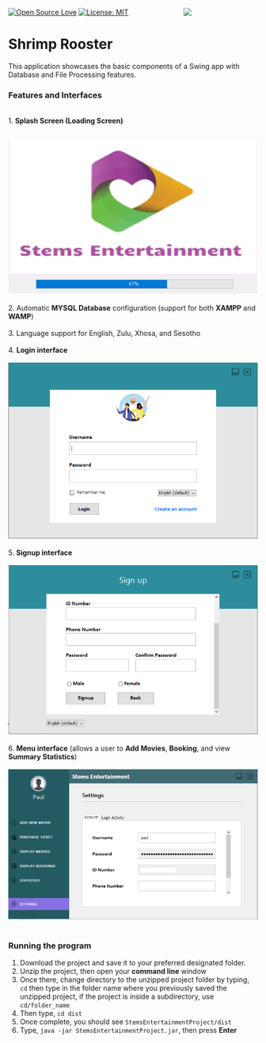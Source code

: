 [![Open Source Love](https://firstcontributions.github.io/open-source-badges/badges/open-source-v1/open-source.svg)](https://github.com/firstcontributions/open-source-badges)
[<img align="right" width="150" src="assets/join-slack-team.png">](https://join.slack.com/t/firstcontributors/shared_invite/enQtNjkxNzQwNzA2MTMwLTVhMWJjNjg2ODRlNWZhNjIzYjgwNDIyZWYwZjhjYTQ4OTBjMWM0MmFhZDUxNzBiYzczMGNiYzcxNjkzZDZlMDM)
[![License: MIT](https://img.shields.io/badge/License-MIT-green.svg)](https://opensource.org/licenses/MIT)
# Shrimp Rooster
This application showcases the basic components of a Swing app with Database and File Processing features.

<h3><b>Features and Interfaces</b></h3>
<br>
 1. <b>Splash Screen (Loading Screen)</b> 
<br><br>

![](snippets/Loading%20Form.PNG)
<br><br>
2. Automatic <b>MYSQL Database</b> configuration (support for both <b>XAMPP</b> and <b>WAMP</b>)       
<br>
3. Language support for English, Zulu, Xhosa, and Sesotho<br>      
4. <b>Login interface</b>
<br></br>
![](snippets/login%20form.PNG)
<br></br>
5. <b>Signup interface</b>
<br></br>
![](snippets/signup%20form.PNG)
<br></br>
6. <b>Menu interface</b> (allows a user to <b>Add Movies</b>, <b>Booking</b>, and view <b>Summary Statistics</b>)
<br></br>
![](snippets/menu.PNG)
<br></br> 

<h3><b>Running the program</b></h3>

<ol>
  <li> Download the project and save it to your preferred designated folder.</li>
  <li> Unzip the project, then open your <b>command line</b> window </li>
  <li> Once there, change directory to the unzipped project folder by typing, <code>cd</code> then type in 
    the folder name where you previously saved the unzipped project, if      
       the project is inside a subdirectory, use <code>cd/folder_name</code></li>
  <li> Then type, <code>cd dist</code></li>
  <li> Once complete, you should see <code>StemsEntertainmentProject/dist</code></li>
  <li> Type, <code>java -jar StemsEntertainmentProject.jar</code>, then press <b>Enter</b>
 
